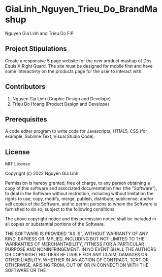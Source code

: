 # GiaLinh_Nguyen_Trieu_Do_BrandMashup
Nguyen Gia Linh and Trieu Do FIP
## Project Stipulations
 Create a responsive 5 page website for the new product mashup of Dos Equis X Right Guard. The site must be designed for mobile first and have some interactivty on the products page for the user to interact with.
 
 
 ## Contributors
1. Nguyen Gia Linh (Graphic Design and Develope)
2. Trieu Do Hoang (Product Design and Develope)
 
## Prerequisites
A code editer program to write code for Javascripts, HTML5, CSS (for example, Sublime Text, Visual Studio Code).

## License
MIT License

Copyright (c) 2022 Nguyen Gia Linh

Permission is hereby granted, free of charge, to any person obtaining a copy of this software and associated documentation files (the "Software"), to deal in the Software without restriction, including without limitation the rights to use, copy, modify, merge, publish, distribute, sublicense, and/or sell copies of the Software, and to permit persons to whom the Software is furnished to do so, subject to the following conditions:

The above copyright notice and this permission notice shall be included in all copies or substantial portions of the Software.

THE SOFTWARE IS PROVIDED "AS IS", WITHOUT WARRANTY OF ANY KIND, EXPRESS OR IMPLIED, INCLUDING BUT NOT LIMITED TO THE WARRANTIES OF MERCHANTABILITY, FITNESS FOR A PARTICULAR PURPOSE AND NONINFRINGEMENT. IN NO EVENT SHALL THE AUTHORS OR COPYRIGHT HOLDERS BE LIABLE FOR ANY CLAIM, DAMAGES OR OTHER LIABILITY, WHETHER IN AN ACTION OF CONTRACT, TORT OR OTHERWISE, ARISING FROM, OUT OF OR IN CONNECTION WITH THE SOFTWARE OR THE 